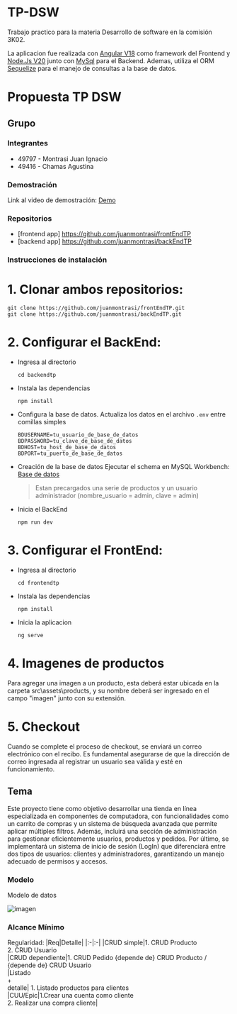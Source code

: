 # TP-DSW
Trabajo practico para la materia Desarrollo de software en la comisión 3K02.

La aplicacion fue realizada con [Angular V18](https://v18.angular.dev/installation) como framework del Frontend y [Node.Js V20](https://nodejs.org/en/) junto con [MySql](https://www.mysql.com/) para el Backend. Ademas, utiliza el ORM [Sequelize](https://sequelize.org/) para el manejo de consultas a la base de datos.
# Propuesta TP DSW

## Grupo
### Integrantes
* 49797 - Montrasi Juan Ignacio 
* 49416 - Chamas Agustina

### Demostración 
Link al video de demostración: [Demo]([https://youtu.be/jz3Dch4fbfU])

### Repositorios
* [frontend app] https://github.com/juanmontrasi/frontEndTP
* [backend app] https://github.com/juanmontrasi/backEndTP

### Instrucciones de instalación
# 1. Clonar ambos repositorios:
```
git clone https://github.com/juanmontrasi/frontEndTP.git
git clone https://github.com/juanmontrasi/backEndTP.git
```
# 2. Configurar el BackEnd:
- Ingresa al directorio
  ```
  cd backendtp
  ```
- Instala las dependencias
  ```
  npm install
  ```
- Configura la base de datos. Actualiza los datos en el archivo `.env` entre comillas simples
  ```
  BDUSERNAME=tu_usuario_de_base_de_datos
  BDPASSWORD=tu_clave_de_base_de_datos
  BDHOST=tu_host_de_base_de_datos
  BDPORT=tu_puerto_de_base_de_datos
  ```
- Creación de la base de datos
  Ejecutar el schema en MySQL Workbench: [Base de datos](https://github.com/juanmontrasi/backEndTP/blob/master/tp_desarrollo_mod.sql)
  > Estan precargados una serie de productos y un usuario administrador (nombre_usuario = admin, clave = admin)
- Inicia el BackEnd
  ```
  npm run dev
  ```
# 3. Configurar el FrontEnd:
- Ingresa al directorio
  ```
  cd frontendtp
  ```
- Instala las dependencias
  ```
  npm install
  ```
- Inicia la aplicacion
  ```
  ng serve
  ```
# 4. Imagenes de productos
Para agregar una imagen a un producto, esta deberá estar ubicada en la carpeta src\assets\products, y su nombre deberá ser ingresado en el campo "imagen" junto con su extensión.
# 5. Checkout
Cuando se complete el proceso de checkout, se enviará un correo electrónico con el recibo. Es fundamental asegurarse de que la dirección de correo ingresada al registrar un usuario sea válida y esté en funcionamiento.
## Tema
Este proyecto tiene como objetivo desarrollar una tienda en línea especializada en componentes de computadora, con funcionalidades como un carrito de compras y un sistema de búsqueda avanzada que permite aplicar múltiples filtros. Además, incluirá una sección de administración para gestionar eficientemente usuarios, productos y pedidos. Por último, se implementará un sistema de inicio de sesión (LogIn) que diferenciará entre dos tipos de usuarios: clientes y administradores, garantizando un manejo adecuado de permisos y accesos.


### Modelo
Modelo de datos

![imagen](https://github.com/user-attachments/assets/969c6836-8291-4647-bb10-925d4e65e874)



### Alcance Mínimo

Regularidad:
|Req|Detalle|
|:-|:-|
|CRUD simple|1. CRUD Producto<br>2. CRUD Usuario<br>
|CRUD dependiente|1. CRUD Pedido {depende de} CRUD Producto / {depende de} CRUD Usuario<br>
|Listado<br>+<br>detalle| 1. Listado productos para clientes <br>
|CUU/Epic|1.Crear una cuenta como cliente <br>2. Realizar una compra cliente|
